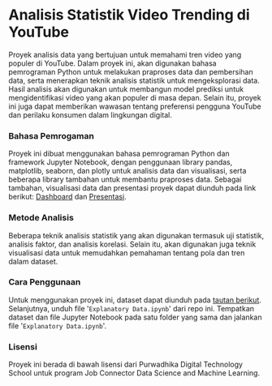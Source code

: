 # Analisis Statistik Video Trending di YouTube
Proyek analisis data yang bertujuan untuk memahami tren video yang populer di YouTube. Dalam proyek ini, akan digunakan bahasa pemrograman Python untuk melakukan praproses data dan pembersihan data, serta menerapkan teknik analisis statistik untuk mengeksplorasi data. Hasil analisis akan digunakan untuk membangun model prediksi untuk mengidentifikasi video yang akan populer di masa depan. Selain itu, proyek ini juga dapat memberikan wawasan tentang preferensi pengguna YouTube dan perilaku konsumen dalam lingkungan digital.

### Bahasa Pemrogaman
Proyek ini dibuat menggunakan bahasa pemrograman Python dan framework Jupyter Notebook, dengan penggunaan library pandas, matplotlib, seaborn, dan plotly untuk analisis data dan visualisasi, serta beberapa library tambahan untuk membantu praproses data. Sebagai tambahan, visualisasi data dan presentasi proyek dapat diunduh pada link berikut: [Dashboard](https://public.tableau.com/app/profile/muhammad.reyhan.arighy/viz/Tableau-USvideos-Capstone2/Dashboard?publish=yes) dan [Presentasi](https://prezi.com/view/Jl1nELRMG6P5EQagFDuP/).

### Metode Analisis
Beberapa teknik analisis statistik yang akan digunakan termasuk uji statistik, analisis faktor, dan analisis korelasi. Selain itu, akan digunakan juga teknik visualisasi data untuk memudahkan pemahaman tentang pola dan tren dalam dataset.

### Cara Penggunaan
Untuk menggunakan proyek ini, dataset dapat diunduh pada [tautan berikut](https://drive.google.com/drive/folders/1uw9ptpZpbd3RHc77j-qeELPbcdwaniS4). Selanjutnya, unduh file '`Explanatory Data.ipynb`' dari repo ini. Tempatkan dataset dan file Jupyter Notebook pada satu folder yang sama dan jalankan file '`Explanatory Data.ipynb`'.

### Lisensi
Proyek ini berada di bawah lisensi dari Purwadhika Digital Technology School untuk program Job Connector Data Science and Machine Learning.
